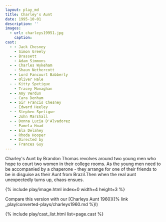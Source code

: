 ```yaml
---
layout: play_md
title: Charley's Aunt
date: 1995-10-01
description: ''
images:
  - url: charleys19951.jpg
    caption: 
cast:
  - - Jack Chesney  
    - Simon Greely
  - - Brassett  
    - Adam Simmons
  - - Charles Wykeham 
    - Shaun Nethercott
  - - Lord Fancourt Babberly   
    - Oliver Hale
  - - Kitty Spetigue  
    - Tracey Monaghan
  - - Amy Verdun 
    - Cara Denham
  - - Sir Francis Chesney   
    - Edward Heeley
  - - Stephen Spetigue  
    - John Marshall
  - - Donna Lucia D'Alvadorez 
    - Pamela Hoad
  - - Ela Delahey  
    - Rhoda Hooper
  - - Directed by   
    - Frances Guy
---
```


Charley's Aunt by Brandon Thomas revolves around two young men who hope to court two women in their college rooms. As the young men need to be accompanied by a chaperone - they arrange for one of their friends to be in disguise as their Aunt from Brazil.Then when the real aunt unexpectedly turns up, chaos ensues.

{% include play/image.html index=0 width=4 height=3 %}

Compare this version with our [Charleys Aunt 1960]({% link _play/converted-plays/charleys1960.md %}l) 

{% include play/cast_list.html list=page.cast %}
